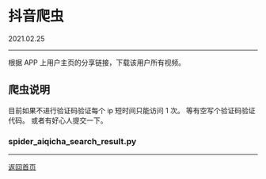 # 抖音爬虫
2021.02.25

---
根据 APP 上用户主页的分享链接，下载该用户所有视频。

## 爬虫说明

目前如果不进行验证码验证每个 ip 短时间只能访问 1 次。
等有空写个验证码验证代码。
或者有好心人提交一下。

### spider_aiqicha_search_result.py



---
[返回首页](https://github.com/datugou/spiders)
